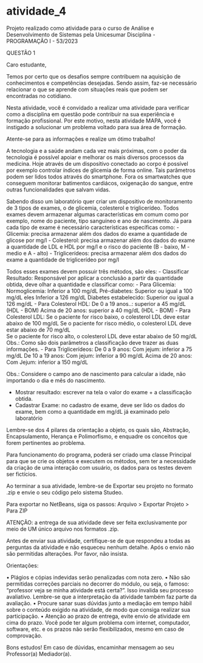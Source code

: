 # atividade_4
Projeto realizado como atividade para o curso de Análise e Desenvolvimento de Sistemas pela Unicesumar
Disciplina - PROGRAMAÇÃO I - 53/2023

QUESTÃO 1

Caro estudante,

Temos por certo que os desafios sempre contribuem na aquisição de conhecimentos e competências desejadas. Sendo assim, faz-se necessário relacionar o que se aprende com situações reais que podem ser encontradas no cotidiano.

Nesta atividade, você é convidado a realizar uma atividade para verificar como a disciplina em questão pode contribuir na sua experiência e formação profissional. Por este motivo, nesta atividade MAPA, você é instigado a solucionar um problema voltado para sua área de formação.

Atente-se para as informações e realize um ótimo trabalho!

A tecnologia e a saúde andam cada vez mais próximas, com o poder da tecnologia é possível apoiar e melhorar os mais diversos processos da medicina. Hoje através de um dispositivo conectado ao corpo é possível por exemplo controlar índices de glicemia de forma online. Tais parâmetros podem ser lidos todos através do smartphone. Fora os smartwatches que conseguem monitorar batimentos cardiácos, oxigenação do sangue, entre outras funcionalidades que salvam vidas.

Sabendo disso um laboratório quer criar um dispositivo de monitoramento de 3 tipos de exames, o de glicemia, colesterol e triglicerídeo. Todos exames devem armazenar algumas características em comum como por exemplo, nome do paciente, tipo sanguíneo e ano de nascimento. Já para cada tipo de exame é necessário características específicas como:
    - Glicemia: precisa armazenar além dos dados do exame a quantidade de glicose por mg/l
    - Colesterol: precisa armazenar além dos dados do exame a quantidade de LDL e HDL por mg/l e o risco do paciente (B - baixo, M - medio e A - alto)
    - Triglicerídeos: precisa armazenar além dos dados do exame a quantidade de triglicerídeo por mg/l
    
Todos esses exames devem possuir três métodos, são eles:
    - Classificar Resultado: Responsável por aplicar a conclusão a partir da quantidade obtida, deve olhar a quantidade e classificar como:
        - Para Glicemia: Normoglicemia: Inferior a 100 mg/dL
                         Pré-diabetes: Superior ou igual a 100 mg/dL eles Inferior a 126 mg/dL
                         Diabetes estabelecido: Superior ou igual a 126 mg/dL
        - Para Colesterol HDL: De 0 a 19 anos..: superior a 45 mg/dL (HDL - BOM)
                               Acima de 20 anos: superior a 40 mg/dL (HDL - BOM)
        - Para Colesterol LDL: Se o paciente for risco baixo, o colesterol LDL deve estar abaixo de 100 mg/dL
                               Se o paciente for risco médio, o colesterol LDL deve estar abaixo de 70 mg/dL    
                               Se o paciente for risco alto, o colesterol LDL deve estar abaixo de 50 mg/dL
        Obs.: Como são dois parâmetros a classificação deve trazer as duas informações.
        - Para Triglicerídeos: De 0 a 9 anos: Com jejum: inferior a 75 mg/dL
                               De 10 a 19 anos: Com jejum: inferior a 90 mg/dL
                               Acima de 20 anos: Com Jejum: inferior a 150 mg/dL

Obs.: Considere o campo ano de nascimento para calcular a idade, não importando o dia e mês do nascimento.

  - Mostrar resultado: escrever na tela o valor do exame + a classificação obtida.
  - Cadastrar Exame: no cadastro de exame, deve ser lido os dados do exame, bem como a quantidade em mg/dL já examinado pelo laboratório
                               
    
Lembre-se dos 4 pilares da orientação a objeto, os quais são, Abstração, Encapsulamento, Herança e Polimorfismo, e enquadre os conceitos que forem pertinentes ao problema.


Para funcionamento do programa, poderá ser criado uma classe Principal para que se crie os objetos e executem os métodos, sem ter a necessidade da criação de uma interação com usuário, os dados para os testes devem ser fictícios.

Ao terminar a sua atividade, lembre-se de Exportar seu projeto no formato .zip e envie o seu código pelo sistema Studeo.

Para exportar no NetBeans, siga os passos: Arquivo > Exportar Projeto > Para ZIP

ATENÇÃO: a entrega de sua atividade deve ser feita exclusivamente por meio de UM único arquivo nos formatos .zip. 

Antes de enviar sua atividade, certifique-se de que respondeu a todas as perguntas da atividade e não esqueceu nenhum detalhe. Após o envio não são permitidas alterações. Por favor, não insista.

Orientações:

•   Plágios e cópias indevidas serão penalizadas com nota zero.
•   Não são permitidas correções parciais no decorrer do módulo, ou seja, o famoso: “professor veja se minha atividade está certa?”. Isso invalida seu processo avaliativo. Lembre-se que a interpretação da atividade também faz parte da avaliação.
•   Procure sanar suas dúvidas junto a mediação em tempo hábil sobre o conteúdo exigido na atividade, de modo que consiga realizar sua participação.
•   Atenção ao prazo de entrega, evite envio de atividade em cima do prazo. Você pode ter algum problema com internet, computador, software, etc. e os prazos não serão flexibilizados, mesmo em caso de comprovação.​

Bons estudos!
Em caso de dúvidas, encaminhar mensagem ao seu Professor(a) Mediador(a).

